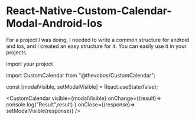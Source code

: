 # React-Native-Custom-Calendar-Modal-Android-Ios
For a project I was doing, I needed to write a common structure for android and ios, and I created an easy structure for it. You can easily use it in your projects.


import your project 

import CustomCalendar  from "@thevobos/CustomCalendar";


const [modalVisible, setModalVisible] = React.useState(false);


<CustomCalendar visible={modalVisible} onChange={(result)=> console.log("Result",result) } onClose={(response)=> setModalVisible(response)} />


